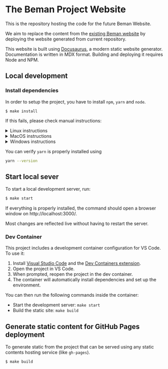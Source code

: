 # The Beman Project Website

This is the repository hosting the code for the future Beman Website.

We aim to replace the content from the [existing Beman website](https://www.bemanproject.org) by deploying the website generated from current repository.

This website is built using [Docusaurus](https://docusaurus.io/), a modern static website generator. Documentation is written in MDX format.
Building and deploying it requires Node and NPM.

## Local development

### Install dependencies

In order to setup the project, you have to install `npm`, `yarn` and `node`.

```shell
$ make install
```

If this fails, please check manual instructions:

<details>
<summary> Linux instructions</summary>
```bash
$ sudo apt install nodejs
$ sudo apt install npm
$ npm install yarn
```
</details>

<details>
<summary> MacOS instructions</summary>

```bash
$ brew install node
$ brew install npm
$ npm install -g yarn
```
</details>

<details>
<summary> Windows instructions</summary>
```bash
$ winget install OpenJS.NodeJS
$ npm install -g yarn
```
</details>

You can verify `yarn` is properly installed using

```bash
yarn --version
```

## Start local sever

To start a local development server, run:
```bash
$ make start
```

If everything is properly installed, the command  should open a browser window on http://localhost:3000/.

Most changes are reflected live without having to restart the server.


### Dev Container

This project includes a development container configuration for VS Code. To use it:

1. Install [Visual Studio Code](https://code.visualstudio.com/) and the [Dev Containers extension](https://marketplace.visualstudio.com/items?itemName=ms-vscode-remote.remote-containers).
2. Open the project in VS Code.
3. When prompted, reopen the project in the dev container.
4. The container will automatically install dependencies and set up the environment.

You can then run the following commands inside the container:

- Start the development server: `make start`
- Build the static site: `make build`

## Generate static content for GitHub Pages deployment

To generate static from the project that can be served using any static contents hosting service (like `gh-pages`).

```bash
$ make build
```
